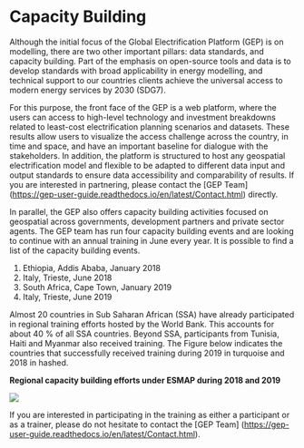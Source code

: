 # Capacity Building
Although the initial focus of the Global Electrification Platform (GEP) is on modelling, there are two other important pillars: data standards, and capacity building. Part of the emphasis on open-source tools and data is to develop standards with broad applicability in energy modelling, and technical support to our countries clients achieve the universal access to modern energy services by 2030 (SDG7). 

For this purpose, the front face of the GEP is a web platform, where the users can access to high-level technology and investment breakdowns related to least-cost electrification planning scenarios and datasets. These results allow users to visualize the access challenge across the country, in time and space, and have an important baseline for dialogue with the stakeholders. In addition, the platform is structured to host any geospatial electrification model and flexible to be adapted to different data input and output standards to ensure data accessibility and comparability of results. If you are interested in partnering, please contact the [GEP Team] (https://gep-user-guide.readthedocs.io/en/latest/Contact.html) directly.  

In parallel, the GEP also offers capacity building activities focused on geospatial across governments, development partners and private sector agents. The GEP team has run four capacity building events and are looking to continue with an annual training in June every year. It is possible to find a list of the capacity building events. 

1. Ethiopia, Addis Ababa, January 2018 
2. Italy, Trieste, June 2018 
3. South Africa, Cape Town, January 2019 
4. Italy, Trieste, June 2019 

Almost 20 countries in Sub Saharan African (SSA) have already participated in regional training efforts hosted by the World Bank. This accounts for about 40 % of all SSA countries. Beyond SSA, participants from Tunisia, Haiti and Myanmar also received training. The Figure below indicates the countries that successfully received training during 2019 in turquoise and 2018 in hashed.

**Regional capacity building efforts under ESMAP during 2018 and 2019**

![](images/GEP_Capac_Map.jpg.jpg)

If you are interested in participating in the training as either a participant or as a trainer, please do not hesitate to contact the [GEP Team] (https://gep-user-guide.readthedocs.io/en/latest/Contact.html).
